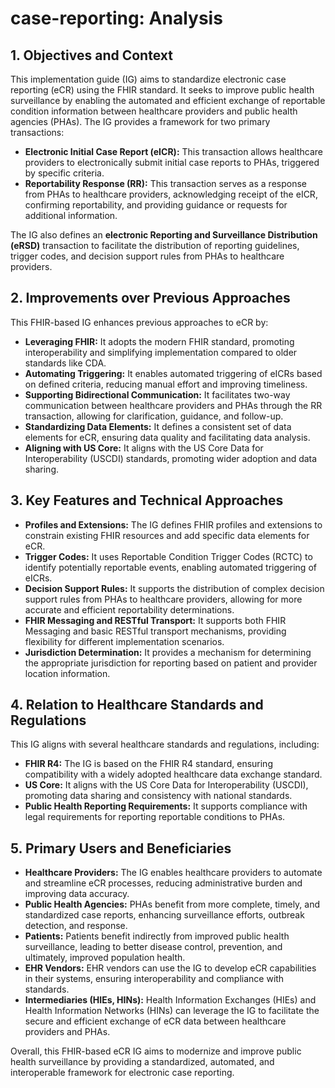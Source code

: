 # case-reporting: Analysis

## 1. Objectives and Context

This implementation guide (IG) aims to standardize electronic case reporting (eCR) using the FHIR standard. It seeks to improve public health surveillance by enabling the automated and efficient exchange of reportable condition information between healthcare providers and public health agencies (PHAs). The IG provides a framework for two primary transactions:

- **Electronic Initial Case Report (eICR):**  This transaction allows healthcare providers to electronically submit initial case reports to PHAs, triggered by specific criteria.
- **Reportability Response (RR):** This transaction serves as a response from PHAs to healthcare providers, acknowledging receipt of the eICR, confirming reportability, and providing guidance or requests for additional information.

The IG also defines an **electronic Reporting and Surveillance Distribution (eRSD)** transaction to facilitate the distribution of reporting guidelines, trigger codes, and decision support rules from PHAs to healthcare providers.

## 2. Improvements over Previous Approaches

This FHIR-based IG enhances previous approaches to eCR by:

- **Leveraging FHIR:** It adopts the modern FHIR standard, promoting interoperability and simplifying implementation compared to older standards like CDA.
- **Automating Triggering:** It enables automated triggering of eICRs based on defined criteria, reducing manual effort and improving timeliness.
- **Supporting Bidirectional Communication:** It facilitates two-way communication between healthcare providers and PHAs through the RR transaction, allowing for clarification, guidance, and follow-up.
- **Standardizing Data Elements:** It defines a consistent set of data elements for eCR, ensuring data quality and facilitating data analysis.
- **Aligning with US Core:** It aligns with the US Core Data for Interoperability (USCDI) standards, promoting wider adoption and data sharing.

## 3. Key Features and Technical Approaches

- **Profiles and Extensions:** The IG defines FHIR profiles and extensions to constrain existing FHIR resources and add specific data elements for eCR.
- **Trigger Codes:** It uses Reportable Condition Trigger Codes (RCTC) to identify potentially reportable events, enabling automated triggering of eICRs.
- **Decision Support Rules:** It supports the distribution of complex decision support rules from PHAs to healthcare providers, allowing for more accurate and efficient reportability determinations.
- **FHIR Messaging and RESTful Transport:** It supports both FHIR Messaging and basic RESTful transport mechanisms, providing flexibility for different implementation scenarios.
- **Jurisdiction Determination:** It provides a mechanism for determining the appropriate jurisdiction for reporting based on patient and provider location information.

## 4. Relation to Healthcare Standards and Regulations

This IG aligns with several healthcare standards and regulations, including:

- **FHIR R4:** The IG is based on the FHIR R4 standard, ensuring compatibility with a widely adopted healthcare data exchange standard.
- **US Core:** It aligns with the US Core Data for Interoperability (USCDI), promoting data sharing and consistency with national standards.
- **Public Health Reporting Requirements:** It supports compliance with legal requirements for reporting reportable conditions to PHAs.

## 5. Primary Users and Beneficiaries

- **Healthcare Providers:** The IG enables healthcare providers to automate and streamline eCR processes, reducing administrative burden and improving data accuracy.
- **Public Health Agencies:** PHAs benefit from more complete, timely, and standardized case reports, enhancing surveillance efforts, outbreak detection, and response.
- **Patients:**  Patients benefit indirectly from improved public health surveillance, leading to better disease control, prevention, and ultimately, improved population health.
- **EHR Vendors:** EHR vendors can use the IG to develop eCR capabilities in their systems, ensuring interoperability and compliance with standards.
- **Intermediaries (HIEs, HINs):**  Health Information Exchanges (HIEs) and Health Information Networks (HINs) can leverage the IG to facilitate the secure and efficient exchange of eCR data between healthcare providers and PHAs.

Overall, this FHIR-based eCR IG aims to modernize and improve public health surveillance by providing a standardized, automated, and interoperable framework for electronic case reporting.

